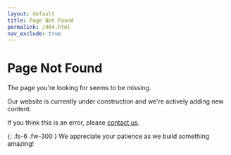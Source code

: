 ```yaml
---
layout: default
title: Page Not Found
permalink: /404.html
nav_exclude: true
---
```


<div class="text-center">

# Page Not Found

The page you're looking for seems to be missing.

Our website is currently under construction and we're actively adding new content. 

If you think this is an error, please [contact us](mailto:contact@phvv.me).

{: .fs-6 .fw-300 }
We appreciate your patience as we build something amazing!

</div>
